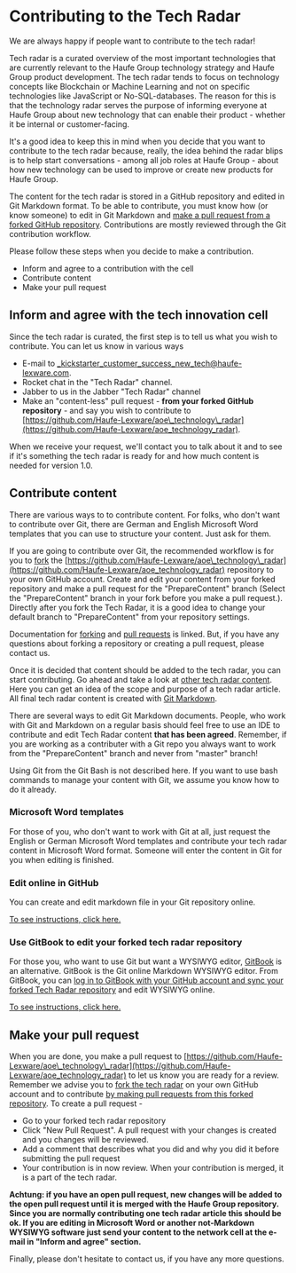 # Contributing to the Tech Radar

We are always happy if people want to contribute to the tech radar!

Tech radar is a curated overview of the most important technologies that are currently relevant to the Haufe Group technology strategy and Haufe Group product development. The tech radar tends to focus on technology concepts like Blockchain or Machine Learning and not on specific technologies like JavaScript or No-SQL-databases. The reason for this is that the technology radar serves the purpose of informing everyone at Haufe Group about new technology that can enable their product - whether it be internal or customer-facing.

It's a good idea to keep this in mind when you decide that you want to contribute to the tech radar because, really, the idea behind the radar blips is to help start conversations - among all job roles at Haufe Group - about how new technology can be used to improve or create new products for Haufe Group.

The content for the tech radar is stored in a GitHub repository and edited in Git Markdown format. To be able to contribute, you must know how \(or know someone\) to edit in Git Markdown and [make a pull request from a forked GitHub repository](https://help.github.com/articles/creating-a-pull-request-from-a-fork/). Contributions are mostly reviewed through the Git contribution workflow.

Please follow these steps when you decide to make a contribution.

* Inform and agree to a contribution with the cell
* Contribute content
* Make your pull request

## Inform and agree with the tech innovation cell

Since the tech radar is curated, the first step is to tell us what you wish to contribute. You can let us know in various ways

* E-mail to [\_kickstarter\_customer\_success\_new\_tech@haufe-lexware.com](mailto:_kickstarter_customer_success_new_tech@haufe-lexware.com?subject=Tech-Radar-Contribution).
* Rocket chat in the "Tech Radar" channel.
* Jabber to us in the Jabber "Tech Radar" channel
* Make an "content-less" pull request - **from your forked GitHub repository** - and say you wish to contribute to [https://github.com/Haufe-Lexware/aoe\_technology\_radar](https://github.com/Haufe-Lexware/aoe_technology_radar).

When we receive your request, we'll contact you to talk about it and to see if it's something the tech radar is ready for and how much content is needed for version 1.0.

## Contribute content

There are various ways to to contribute content. For folks, who don't want to contribute over Git, there are German and English Microsoft Word templates that you can use to structure your content. Just ask for them.

If you are going to contribute over Git, the recommended workflow is for you to [fork](https://help.github.com/articles/fork-a-repo/ "How to fork a Git repo") the [https://github.com/Haufe-Lexware/aoe\_technology\_radar](https://github.com/Haufe-Lexware/aoe_technology_radar) repository to your own GitHub account. Create and edit your content from your forked repository and make a pull request for the "PrepareContent" branch \(Select the "PrepareContent" branch in your fork before you make a pull request.\). Directly after you fork the Tech Radar, it is a good idea to change your default branch to "PrepareContent" from your repository settings.

Documentation for [forking](https://help.github.com/articles/fork-a-repo/) and [pull requests](https://help.github.com/articles/creating-a-pull-request/ "How to make a pull request") is linked. But, if you have any questions about forking a repository or creating a pull request, please contact us.

Once it is decided that content should be added to the tech radar, you can start contributing. Go ahead and take a look at [other tech radar content](http://hg-tr-prod.westeurope.cloudapp.azure.com/techradar/infrastructure-and-operational-technology/blockchain.html "Blockchain in the Tech Radar"). Here you can get an idea of the scope and purpose of a tech radar article. All final tech radar content is created with [Git Markdown](https://guides.github.com/features/mastering-markdown/).

There are several ways to edit Git Markdown documents. People, who work with Git and Markdown on a regular basis should feel free to use an IDE to contribute and edit Tech Radar content **that has been agreed**. Remember, if you are working as a contributer with a Git repo you always want to work from the "PrepareContent" branch and never from "master" branch!

Using Git from the Git Bash is not described here. If you want to use bash commands to manage your content with Git, we assume you know how to do it already.

### Microsoft Word templates

For those of you, who don't want to work with Git at all, just request the English or German Microsoft Word templates and contribute your tech radar content in Microsoft Word format. Someone will enter the content in Git for you when editing is finished.

### Edit online in GitHub

You can create and edit markdown file in your Git repository online.

[To see instructions, click here.](./edit-in-github.md)

### Use GitBook to edit your forked tech radar repository

For those you, who want to use Git but want a WYSIWYG editor, [GitBook](https://help.gitbook.com/basics/what-is-gitbook.html) is an alternative. GitBook is the Git online Markdown WYSIWYG editor. From GitBook, you can [log in to GitBook with your GitHub account and sync your forked Tech Radar repository](https://help.gitbook.com/github/can-i-host-on-github.html) and edit WYSIWYG online.

[To see instructions, click here.](./edit-with-gitbook.md)

## Make your pull request

When you are done, you make a pull request to [https://github.com/Haufe-Lexware/aoe\_technology\_radar](https://github.com/Haufe-Lexware/aoe_technology_radar) to let us know you are ready for a review. Remember we advise you to [fork the tech radar](https://help.github.com/articles/fork-a-repo/ "How to fork a git repository") on your own GitHub account and to contribute [by making pull requests from this forked repository](https://help.github.com/articles/creating-a-pull-request/ "How to make a pull request"). To create a pull request -

* Go to your forked tech radar repository
* Click "New Pull Request". A pull request with your changes is created and you changes will be reviewed.
* Add a comment that describes what you did and why you did it before submitting the pull request
* Your contribution is in now review. When your contribution is merged, it is a part of the tech radar.

**Achtung: if you have an open pull request, new changes will be added to the open pull request until it is merged with the Haufe Group repository. Since you are normally contributing one tech radar article this should be ok. If you are editing in Microsoft Word or another not-Markdown WYSIWYG software just send your content to the network cell at the e-mail in "Inform and agree" section.**

Finally, please don't hesitate to contact us, if you have any more questions.

